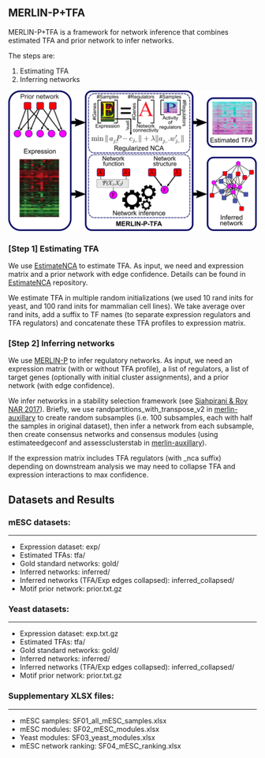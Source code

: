 ## MERLIN-P+TFA

MERLIN-P+TFA is a framework for network inference that combines estimated TFA and prior network to infer networks.

The steps are:
1. Estimating TFA
2. Inferring networks

![alt text](imgs/tfa_overview.png "Overview of MERLIN-P+TFA. We start with an expression matrix and an input prior network. TF activity profile is estimated using regularized NCA, and final inferred network in inferred using estimated TFA and the input expression matrix and the prior network.")

### [Step 1] Estimating TFA

We use [EstimateNCA](https://github.com/Roy-lab/EstimateNCA) to estimate TFA. As input, we need and expression matrix and a prior network with edge confidence. Details can be found in [EstimateNCA](https://github.com/Roy-lab/EstimateNCA) repository.

We estimate TFA in multiple random initializations (we used 10 rand inits for yeast, and 100 rand inits for mammalian cell lines). We take average over rand inits, add a suffix to TF names (to separate expression regulators and TFA regulators) and concatenate these TFA profiles to expression matrix.

### [Step 2] Inferring networks

We use [MERLIN-P](https://github.com/Roy-lab/merlin-p) to infer regulatory networks. As input, we need an expression matrix (with or without TFA profile), a list of regulators, a list of target genes (optionally with initial cluster assignments), and a prior network (with edge confidence). 

We infer networks in a stability selection framework (see [Siahpirani & Roy NAR 2017](https://doi.org/10.1093/nar/gkw963)). Briefly, we use randpartitions_with_transpose_v2 in [merlin-auxillary](https://github.com/Roy-lab/merlin-auxillary) to create random subsamples (i.e. 100 subsamples, each with half the samples in original dataset), then infer a network from each subsample, then create consensus networks and consensus modules (using estimateedgeconf and assessclusterstab in [merlin-auxillary](https://github.com/Roy-lab/merlin-auxillary)).

If the expression matrix includes TFA regulators (with \_nca suffix) depending on downstream analysis we may need to collapse TFA and expression interactions to max confidence. 

## Datasets and Results

### mESC datasets:
--------------

* Expression dataset: exp/
* Estimated TFAs: tfa/
* Gold standard networks: gold/
* Inferred networks: inferred/
* Inferred networks (TFA/Exp edges collapsed): inferred_collapsed/
* Motif prior network: prior.txt.gz


### Yeast datasets:
---------------

* Expression dataset: exp.txt.gz 
* Estimated TFAs: tfa/
* Gold standard networks: gold/
* Inferred networks: inferred/
* Inferred networks (TFA/Exp edges collapsed): inferred_collapsed/
* Motif prior network: prior.txt.gz

### Supplementary XLSX files:
-------------------------

* mESC samples: SF01_all_mESC_samples.xlsx
* mESC modules: SF02_mESC_modules.xlsx
* Yeast modules: SF03_yeast_modules.xlsx
* mESC network ranking: SF04_mESC_ranking.xlsx

